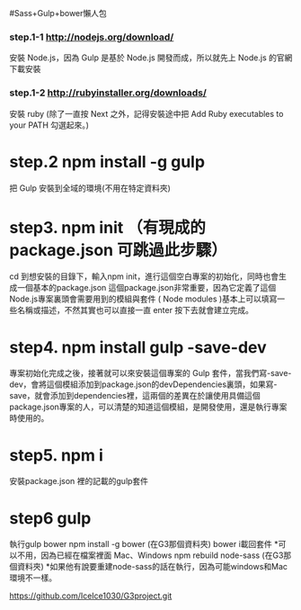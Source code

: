 #Sass+Gulp+bower懶人包
### step.1-1 http://nodejs.org/download/
 安裝 Node.js，因為 Gulp 是基於 Node.js 開發而成，所以就先上 Node.js 的官網下載安裝
### step.1-2 http://rubyinstaller.org/downloads/
安裝 ruby (除了一直按 Next 之外，記得安裝途中把 Add Ruby executables to your PATH 勾選起來。)
# step.2 npm install -g gulp
把 Gulp 安裝到全域的環境(不用在特定資料夾)
# step3. npm init （有現成的package.json 可跳過此步驟）
cd 到想安裝的目錄下，輸入npm init，進行這個空白專案的初始化，同時也會生成一個基本的package.json 這個package.json非常重要，因為它定義了這個 Node.js專案裏頭會需要用到的模組與套件 ( Node modules )基本上可以填寫一些名稱或描述，不然其實也可以直接一直 enter 按下去就會建立完成。
# step4. npm install gulp -save-dev
專案初始化完成之後，接著就可以來安裝這個專案的 Gulp 套件，當我們寫-save-dev，會將這個模組添加到package.json的devDependencies裏頭，如果寫-save，就會添加到dependencies裡，這兩個的差異在於讓使用具備這個package.json專案的人，可以清楚的知道這個模組，是開發使用，還是執行專案時使用的。
# step5. npm i
安裝package.json 裡的記載的gulp套件
# step6 gulp
執行gulp
bower
npm install -g bower (在G3那個資料夾) bower i載回套件
*可以不用，因為已經在檔案裡面
Mac、Windows
 npm rebuild node-sass (在G3那個資料夾)
*如果他有說要重建node-sass的話在執行，因為可能windows和Mac環境不一樣。

https://github.com/IceIce1030/G3project.git
